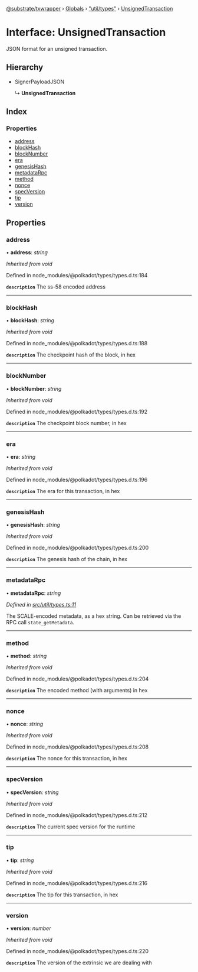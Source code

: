 [@substrate/txwrapper](../README.md) › [Globals](../globals.md) › ["util/types"](../modules/_util_types_.md) › [UnsignedTransaction](_util_types_.unsignedtransaction.md)

# Interface: UnsignedTransaction

JSON format for an unsigned transaction.

## Hierarchy

* SignerPayloadJSON

  ↳ **UnsignedTransaction**

## Index

### Properties

* [address](_util_types_.unsignedtransaction.md#address)
* [blockHash](_util_types_.unsignedtransaction.md#blockhash)
* [blockNumber](_util_types_.unsignedtransaction.md#blocknumber)
* [era](_util_types_.unsignedtransaction.md#era)
* [genesisHash](_util_types_.unsignedtransaction.md#genesishash)
* [metadataRpc](_util_types_.unsignedtransaction.md#metadatarpc)
* [method](_util_types_.unsignedtransaction.md#method)
* [nonce](_util_types_.unsignedtransaction.md#nonce)
* [specVersion](_util_types_.unsignedtransaction.md#specversion)
* [tip](_util_types_.unsignedtransaction.md#tip)
* [version](_util_types_.unsignedtransaction.md#version)

## Properties

###  address

• **address**: *string*

*Inherited from void*

Defined in node_modules/@polkadot/types/types.d.ts:184

**`description`** The ss-58 encoded address

___

###  blockHash

• **blockHash**: *string*

*Inherited from void*

Defined in node_modules/@polkadot/types/types.d.ts:188

**`description`** The checkpoint hash of the block, in hex

___

###  blockNumber

• **blockNumber**: *string*

*Inherited from void*

Defined in node_modules/@polkadot/types/types.d.ts:192

**`description`** The checkpoint block number, in hex

___

###  era

• **era**: *string*

*Inherited from void*

Defined in node_modules/@polkadot/types/types.d.ts:196

**`description`** The era for this transaction, in hex

___

###  genesisHash

• **genesisHash**: *string*

*Inherited from void*

Defined in node_modules/@polkadot/types/types.d.ts:200

**`description`** The genesis hash of the chain, in hex

___

###  metadataRpc

• **metadataRpc**: *string*

*Defined in [src/util/types.ts:11](https://github.com/amaurymartiny/polkadotjs-wrapper/blob/0023326/src/util/types.ts#L11)*

The SCALE-encoded metadata, as a hex string. Can be retrieved via the RPC
call `state_getMetadata`.

___

###  method

• **method**: *string*

*Inherited from void*

Defined in node_modules/@polkadot/types/types.d.ts:204

**`description`** The encoded method (with arguments) in hex

___

###  nonce

• **nonce**: *string*

*Inherited from void*

Defined in node_modules/@polkadot/types/types.d.ts:208

**`description`** The nonce for this transaction, in hex

___

###  specVersion

• **specVersion**: *string*

*Inherited from void*

Defined in node_modules/@polkadot/types/types.d.ts:212

**`description`** The current spec version for  the runtime

___

###  tip

• **tip**: *string*

*Inherited from void*

Defined in node_modules/@polkadot/types/types.d.ts:216

**`description`** The tip for this transaction, in hex

___

###  version

• **version**: *number*

*Inherited from void*

Defined in node_modules/@polkadot/types/types.d.ts:220

**`description`** The version of the extrinsic we are dealing with

